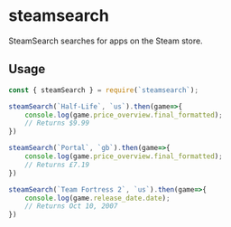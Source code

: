 # steamsearch

SteamSearch searches for apps on the Steam store.


## Usage

```javascript
const { steamSearch } = require(`steamsearch`);

steamSearch(`Half-Life`, `us`).then(game=>{
    console.log(game.price_overview.final_formatted);
    // Returns $9.99
})

steamSearch(`Portal`, `gb`).then(game=>{
    console.log(game.price_overview.final_formatted);
    // Returns £7.19
})

steamSearch(`Team Fortress 2`, `us`).then(game=>{
    console.log(game.release_date.date);
    // Returns Oct 10, 2007
})
```